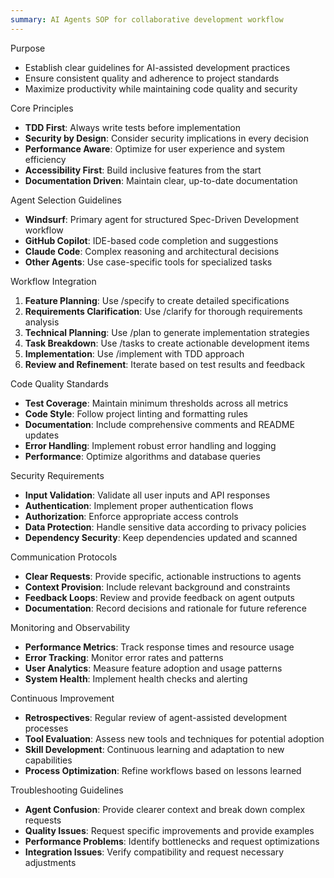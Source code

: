```yaml
---
summary: AI Agents SOP for collaborative development workflow
---
```


Purpose
- Establish clear guidelines for AI-assisted development practices
- Ensure consistent quality and adherence to project standards
- Maximize productivity while maintaining code quality and security

Core Principles
- **TDD First**: Always write tests before implementation
- **Security by Design**: Consider security implications in every decision
- **Performance Aware**: Optimize for user experience and system efficiency
- **Accessibility First**: Build inclusive features from the start
- **Documentation Driven**: Maintain clear, up-to-date documentation

Agent Selection Guidelines
- **Windsurf**: Primary agent for structured Spec-Driven Development workflow
- **GitHub Copilot**: IDE-based code completion and suggestions
- **Claude Code**: Complex reasoning and architectural decisions
- **Other Agents**: Use case-specific tools for specialized tasks

Workflow Integration
1. **Feature Planning**: Use /specify to create detailed specifications
2. **Requirements Clarification**: Use /clarify for thorough requirements analysis
3. **Technical Planning**: Use /plan to generate implementation strategies
4. **Task Breakdown**: Use /tasks to create actionable development items
5. **Implementation**: Use /implement with TDD approach
6. **Review and Refinement**: Iterate based on test results and feedback

Code Quality Standards
- **Test Coverage**: Maintain minimum thresholds across all metrics
- **Code Style**: Follow project linting and formatting rules
- **Documentation**: Include comprehensive comments and README updates
- **Error Handling**: Implement robust error handling and logging
- **Performance**: Optimize algorithms and database queries

Security Requirements
- **Input Validation**: Validate all user inputs and API responses
- **Authentication**: Implement proper authentication flows
- **Authorization**: Enforce appropriate access controls
- **Data Protection**: Handle sensitive data according to privacy policies
- **Dependency Security**: Keep dependencies updated and scanned

Communication Protocols
- **Clear Requests**: Provide specific, actionable instructions to agents
- **Context Provision**: Include relevant background and constraints
- **Feedback Loops**: Review and provide feedback on agent outputs
- **Documentation**: Record decisions and rationale for future reference

Monitoring and Observability
- **Performance Metrics**: Track response times and resource usage
- **Error Tracking**: Monitor error rates and patterns
- **User Analytics**: Measure feature adoption and usage patterns
- **System Health**: Implement health checks and alerting

Continuous Improvement
- **Retrospectives**: Regular review of agent-assisted development processes
- **Tool Evaluation**: Assess new tools and techniques for potential adoption
- **Skill Development**: Continuous learning and adaptation to new capabilities
- **Process Optimization**: Refine workflows based on lessons learned

Troubleshooting Guidelines
- **Agent Confusion**: Provide clearer context and break down complex requests
- **Quality Issues**: Request specific improvements and provide examples
- **Performance Problems**: Identify bottlenecks and request optimizations
- **Integration Issues**: Verify compatibility and request necessary adjustments
